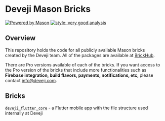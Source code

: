 # Deveji Mason Bricks
[![Powered by Mason][mason_badge]][mason_link]
[![style: very good analysis][very_good_analysis_badge]][very_good_analysis_link]

## Overview

This repository holds the code for all publicly available Mason bricks created by the Deveji team. All of the packages are available at [BrickHub][brickhub_dev_website].

There are Pro versions available of each of the bricks. If you want access to the Pro version of the bricks that include more functionalities such as **Firebase integration, build flavors, payments, notifications, etc**, please contact [info@deveji.com][deveji_mail].

## Bricks

[`deveji_flutter_core`][deveji_flutter_core_link] - a Flutter mobile app with the file structure used internally at Deveji

<!-- References -->
[mason_badge]: https://img.shields.io/endpoint?url=https%3A%2F%2Ftinyurl.com%2Fmason-badge
[mason_link]: https://github.com/felangel/mason
[very_good_analysis_badge]: https://img.shields.io/badge/style-very_good_analysis-B22C89.svg
[very_good_analysis_link]: https://pub.dev/packages/very_good_analysis
[brickhub_dev_website]: https://brickhub.dev/search?q=deveji
[deveji_mail]: mailto:info@deveji.com
[deveji_flutter_core_link]: https://brickhub.dev/bricks/deveji_flutter_core